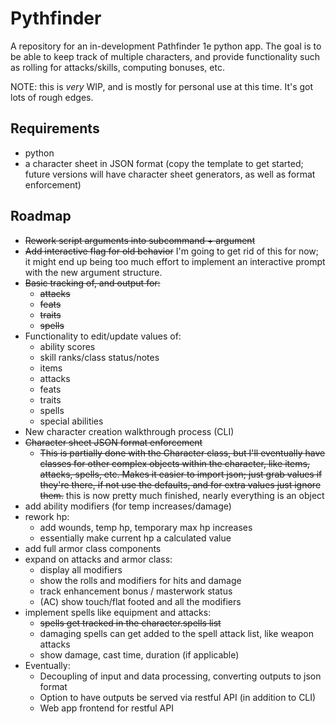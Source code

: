 # Pythfinder

A repository for an in-development Pathfinder 1e python app. The goal 
is to be able to keep track of multiple characters, and provide 
functionality such as rolling for attacks/skills, computing bonuses, 
etc.

NOTE: this is _very_ WIP, and is mostly for personal use at this time. 
It's got lots of rough edges.

## Requirements

+ python
+ a character sheet in JSON format (copy the template to get started; 
future versions will have character sheet generators, as well as format 
enforcement)

## Roadmap

+ ~~Rework script arguments into subcommand + argument~~
+ ~~Add interactive flag for old behavior~~
    I'm going to get rid of this for now; it might end up being too 
    much effort to implement an interactive prompt with the new 
    argument structure.
+ ~~Basic tracking of, and output for:~~
    + ~~attacks~~
    + ~~feats~~
    + ~~traits~~
    + ~~spells~~
+ Functionality to edit/update values of:
    + ability scores
    + skill ranks/class status/notes
    + items
    + attacks
    + feats
    + traits
    + spells
    + special abilities
+ New character creation walkthrough process (CLI)
+ ~~Character sheet JSON format enforcement~~
    + ~~This is partially done with the Character class, but I'll 
    eventually have classes for other complex objects within the 
    character, like items, attacks, spells, etc. Makes it easier to 
    import json; just grab values if they're there, if not use the 
    defaults, and for extra values just ignore them.~~ this is now 
    pretty much finished, nearly everything is an object
+ add ability modifiers (for temp increases/damage)
+ rework hp:
    + add wounds, temp hp, temporary max hp increases
    + essentially make current hp a calculated value
+ add full armor class components
+ expand on attacks and armor class:
    + display all modifiers
    + show the rolls and modifiers for hits and damage
    + track enhancement bonus / masterwork status
    + (AC) show touch/flat footed and all the modifiers
+ implement spells like equipment and attacks:
    + ~~spells get tracked in the character.spells list~~
    + damaging spells can get added to the spell attack list, like 
    weapon attacks
    + show damage, cast time, duration (if applicable)
+ Eventually:
    + Decoupling of input and data processing, converting outputs to 
    json format
    + Option to have outputs be served via restful API (in addition to 
    CLI)
    + Web app frontend for restful API

